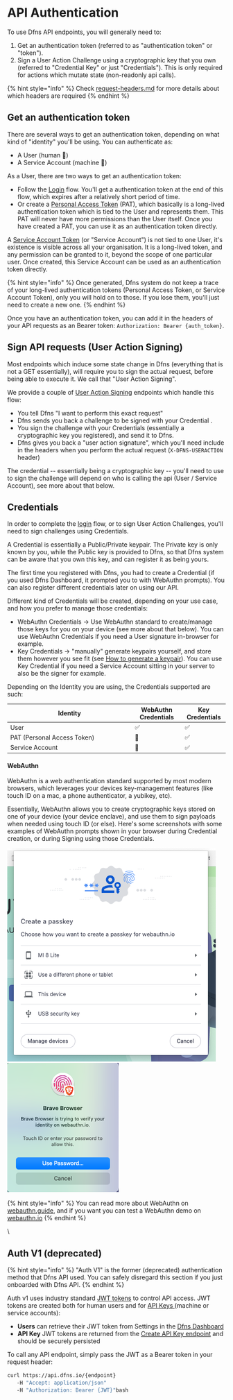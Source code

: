 # API Authentication

To use Dfns API endpoints, you will generally need to:

1. Get an authentication token (referred to as "authentication token" or "token").
2. Sign a User Action Challenge using a cryptographic key that you own (referred to "Credential Key" or just "Credentials"). This is only required for actions which mutate state (non-readonly api calls).

{% hint style="info" %}
Check [request-headers.md](request-headers.md "mention") for more details about which headers are required
{% endhint %}

## Get an authentication token

There are several ways to get an authentication token, depending on what kind of "identity" you'll be using. You can authenticate as:

* A User (human :man:)
* A Service Account (machine :robot:)

As a User, there are two ways to get an authentication token:

* Follow the [Login](../api-docs/authentication/login/) flow. You'll get a authentication token at the end of this flow, which expires after a relatively short period of time.
* Or create a [Personal Access Token](../api-docs/authentication/personal-access-token-management/) (PAT), which basically is a long-lived authentication token which is tied to the User and represents them. This PAT will never have more permissions than the User itself. Once you have created a PAT, you can use it as an authentication token directly.

A [Service Account Token](../api-docs/authentication/service-account-management/) (or "Service Account") is not tied to one User, it's existence is visible across all your organisation. It is a long-lived token, and any permission can be granted to it, beyond the scope of one particular user. Once created, this Service Account can be used as an authentication token directly.

{% hint style="info" %}
Once generated, Dfns system do not keep a trace of your long-lived authentication tokens (Personal Access Token, or Service Account Token), only you will hold on to those. If you lose them, you'll just need to create a new one.
{% endhint %}

Once you have an authentication token, you can add it in the headers of your API requests as an Bearer token: `Authorization: Bearer {auth_token}`.

## Sign API requests (User Action Signing)

Most endpoints which induce some state change in Dfns (everything that is not a GET essentially), will require you to sign the actual request, before being able to execute it. We call that "User Action Signing".

We provide a couple of [User Action Signing](../api-docs/authentication/user-action-signing/) endpoints which handle this flow:

* You tell Dfns "I want to perform this exact request"
* Dfns sends you back a challenge to be signed with your Credential .
* You sign the challenge with your Credentials (essentially a cryptographic key you registered), and send it to Dfns.
* Dfns gives you back a "user action signature", which you'll need include in the headers when you perform the actual request (`X-DFNS-USERACTION` header)

The credential -- essentially being a cryptographic key -- you'll need to use to sign the challenge will depend on who is calling the api (User / Service Account), see more about that below.

## Credentials

In order to complete the [login](../api-docs/authentication/login/ "mention") flow, or to sign User Action Challenges, you'll need to sign challenges using Credentials.

A Credential is essentially a Public/Private keypair. The Private key is only known by you, while the Public key is provided to Dfns, so that Dfns system can be aware that you own this key, and can register it as being yours.

The first time you registered with Dfns, you had to create a Credential (if you used Dfns Dashboard, it prompted you to with WebAuthn prompts). You can also register different credentials later on using our API.

Different kind of Credentials will be created, depending on your use case, and how you prefer to manage those credentials:

* WebAuthn Credentials -> Use WebAuthn standard to create/manage those keys for you on your device (see more about that below). You can use WebAuthn Credentials if you need a User signature in-browser for example.
* Key Credentials -> "manually" generate keypairs yourself, and store them however you see fit (see [How to generate a keypair](broken-reference/)). You can use Key Credential if you need a Service Account sitting in your server to also be the signer for example.

Depending on the Identity you are using, the Credentials supported are such:

<table><thead><tr><th width="273.3333333333333">Identity</th><th>WebAuthn Credentials</th><th>Key Credentials</th></tr></thead><tbody><tr><td>User</td><td><span data-gb-custom-inline data-tag="emoji" data-code="2705">✅</span></td><td><span data-gb-custom-inline data-tag="emoji" data-code="2705">✅</span></td></tr><tr><td>PAT (Personal Access Token)</td><td><span data-gb-custom-inline data-tag="emoji" data-code="1f6d1">🛑</span></td><td><span data-gb-custom-inline data-tag="emoji" data-code="2705">✅</span></td></tr><tr><td>Service Account</td><td><span data-gb-custom-inline data-tag="emoji" data-code="1f6d1">🛑</span></td><td><span data-gb-custom-inline data-tag="emoji" data-code="2705">✅</span></td></tr></tbody></table>

#### WebAuthn

WebAuthn is a web authentication standard supported by most modern browsers, which leverages your devices key-management features (like touch ID on a mac, a phone authenticator, a yubikey, etc).

Essentially, WebAuthn allows you to create cryptographic keys stored on one of your device (your device enclave), and use them to sign payloads when needed using touch ID (or else). Here's some screenshots with some examples of WebAuthn prompts shown in your browser during Credential creation, or during Signing using those Credentials.

![](<../.gitbook/assets/image (1) (1).png>) ![](<../.gitbook/assets/image (2).png>)

{% hint style="info" %}
You can read more about WebAuthn on [webauthn.guide](https://webauthn.guide/), and if you want you can test a WebAuthn demo on [webauthn.io](https://webauthn.io/)
{% endhint %}

\\

## Auth V1 (deprecated)

{% hint style="info" %}
"Auth V1" is the former (deprecated) authentication method that Dfns API used. You can safely disregard this section if you just onboarded with Dfns API.
{% endhint %}

Auth v1 uses industry standard [JWT tokens](https://www.rfc-editor.org/rfc/rfc7519) to control API access. JWT tokens are created both for human users and for [API Keys ](../api-docs/deprecated-apis/legacy-auth-only-apis/apikeys/)(machine or service accounts):

* **Users** can retrieve their JWT token from Settings in the [Dfns Dashboard](https://dashboard.dfns.io)
* **API Key** JWT tokens are returned from the [Create API Key endpoint](../api-docs/deprecated-apis/legacy-auth-only-apis/apikeys/createapikey.md) and should be securely persisted

To call any API endpoint, simply pass the JWT as a Bearer token in your request header:

```bash
curl https://api.dfns.io/{endpoint}
   -H "Accept: application/json"
   -H "Authorization: Bearer {JWT}"bash
```

